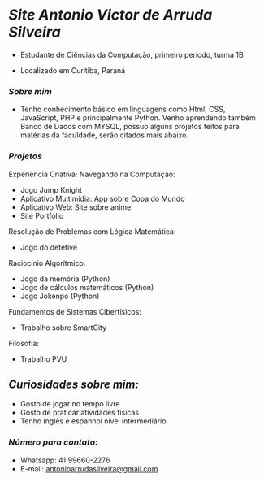 # *Site Antonio Victor de Arruda Silveira*
- Estudante de Ciências da Computação, primeiro período, turma 1B

- Localizado em Curitiba, Paraná

### *Sobre mim*

- Tenho conhecimento básico em linguagens como Html, CSS, JavaScript, PHP e principalmente Python. Venho aprendendo também Banco de Dados com MYSQL, possuo alguns projetos feitos para matérias da faculdade, serão citados mais abaixo.

### *Projetos*

Experiência Criativa: Navegando na Computação:
- Jogo Jump Knight
- Aplicativo Multimídia: App sobre Copa do Mundo
- Aplicativo Web: Site sobre anime
- Site Portfólio

Resolução de Problemas com Lógica Matemática:
- Jogo do detetive

Raciocínio Algorítmico:
- Jogo da memória (Python)
- Jogo de cálculos matemáticos (Python)
- Jogo Jokenpo (Python)

Fundamentos de Sistemas Ciberfísicos:
- Trabalho sobre SmartCity

Filosofia:
- Trabalho PVU

## *Curiosidades sobre mim:*
- Gosto de jogar no tempo livre
- Gosto de praticar atividades físicas
- Tenho inglês e espanhol nível intermediário

### *Número para contato:*

- Whatsapp: 41 99660-2276
- E-mail: antonioarrudasilveira@gmail.com
